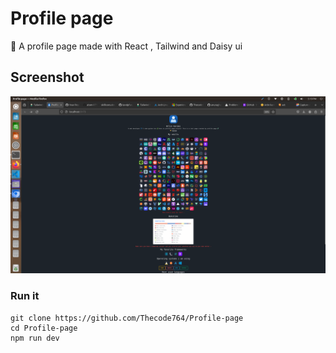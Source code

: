 # Profile page
🌻 A profile page made with React , Tailwind and Daisy ui
## Screenshot
![Screenshot](./screenshot.png)
### Run it
```
git clone https://github.com/Thecode764/Profile-page
cd Profile-page
npm run dev
```
